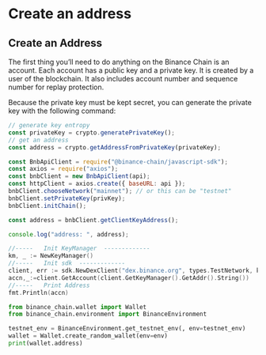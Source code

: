 # Create an address

## Create an Address

The first thing you’ll need to do anything on the Binance Chain is an account. Each account has a public key and a private key. It is created by a user of the blockchain. It also includes account number and sequence number for replay protection.

Because the private key must be kept secret, you can generate the private key with the following command:

<!--DOCUSAURUS_CODE_TABS-->
<!--JavaScript-->

```js
// generate key entropy
const privateKey = crypto.generatePrivateKey();
// get an address
const address = crypto.getAddressFromPrivateKey(privateKey);

const BnbApiClient = require("@binance-chain/javascript-sdk");
const axios = require("axios");
const bnbClient = new BnbApiClient(api);
const httpClient = axios.create({ baseURL: api });
bnbClient.chooseNetwork("mainnet"); // or this can be "testnet"
bnbClient.setPrivateKey(privKey);
bnbClient.initChain();

const address = bnbClient.getClientKeyAddress();

console.log("address: ", address);
```

<!--Go-->

```Go
//-----   Init KeyManager  -------------
km, _ := NewKeyManager()
//-----   Init sdk  -------------
client, err := sdk.NewDexClient("dex.binance.org", types.TestNetwork, keyManager)  // api string can be "https://testnet-dex.binance.org" for testnet
accn,_:=client.GetAccount(client.GetKeyManager().GetAddr().String())
//-----   Print Address
fmt.Println(accn)
```

<!--Python-->

```py
from binance_chain.wallet import Wallet
from binance_chain.environment import BinanceEnvironment

testnet_env = BinanceEnvironment.get_testnet_env(, env=testnet_env)
wallet = Wallet.create_random_wallet(env=env)
print(wallet.address)
```

<!--END_DOCUSAURUS_CODE_TABS-->
